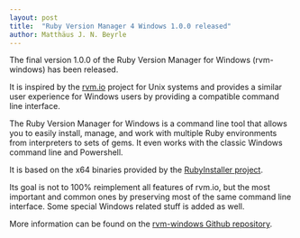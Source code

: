 ```yaml
---
layout: post
title:  "Ruby Version Manager 4 Windows 1.0.0 released"
author: Matthäus J. N. Beyrle
---
```

The final version 1.0.0 of the Ruby Version Manager for Windows (rvm-windows) has been released.

It is inspired by the [rvm.io](https://rvm.io) project for Unix systems and provides a similar user experience for Windows users by providing a compatible command line interface.

The Ruby Version Manager for Windows is a command line tool that allows you to easily install, manage, and work with multiple Ruby environments from interpreters to sets of gems.
It even works with the classic Windows command line and Powershell.

It is based on the x64 binaries provided by the [RubyInstaller project](https://rubyinstaller.org/).

Its goal is not to 100% reimplement all features of rvm.io, but the most important and common ones by preserving most of the same command line interface. Some special Windows related stuff is added as well.

More information can be found on the [rvm-windows Github repository](https://github.com/magynhard/rvm-windows/).
